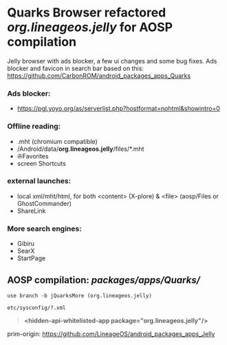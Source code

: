 # Quarks Browser refactored ***org.lineageos.jelly*** for AOSP compilation
Jelly browser with ads blocker, a few ui changes and some bug fixes.
Ads blocker and favicon in search bar based on this: https://github.com/CarbonROM/android_packages_apps_Quarks

### Ads blocker:
 * https://pgl.yoyo.org/as/serverlist.php?hostformat=nohtml&showintro=0

### Offline reading:
 * .mht (chromium compatible)
 * /Android/data/__org.lineageos.jelly__/files/*.mht
 * ✇Favorites
 * screen Shortcuts
 
### external launches:
 * local xml/mht/html, for both \<content\> (X-plore) & \<file\> (aosp/Files or GhostCommander)
 * ShareLink

### More search engines:
 * Gibiru
 * SearX
 * StartPage

## AOSP compilation: ***packages/apps/Quarks/***
```
use branch -b jQuarksMore (org.lineageos.jelly)
```

```
etc/sysconfig/?.xml 
```
>__\<hidden-api-whitelisted-app package="org.lineageos.jelly"/\>__

prim-origin: https://github.com/LineageOS/android_packages_apps_Jelly
